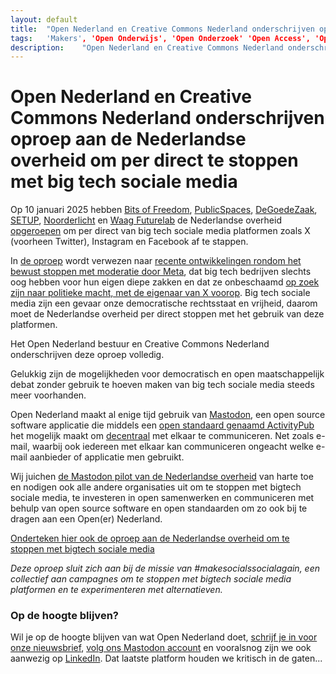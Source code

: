 ```yaml
---  
layout: default
title:	"Open Nederland en Creative Commons Nederland onderschrijven oproep aan de Nederlandse overheid om per direct te stoppen met big tech sociale media"
tags:	'Makers', 'Open Onderwijs', 'Open Onderzoek' 'Open Access', 'Open Design', 'Open GLAM', 'Open Zorg', Open Source','Open Overheid'
description:	"Open Nederland en Creative Commons Nederland onderschrijven oproep aan de Nederlandse overheid om per direct te stoppen met big tech sociale media"
---  
```


# Open Nederland en Creative Commons Nederland onderschrijven oproep aan de Nederlandse overheid om per direct te stoppen met big tech sociale media

Op 10 januari 2025 hebben [Bits of Freedom](https://www.bitsoffreedom.nl/), [PublicSpaces](https://publicspaces.net/), [DeGoedeZaak](https://www.degoedezaak.org/), [SETUP](https://www.setup.nl/), [Noorderlicht](https://noorderlicht.com/) en [Waag Futurelab](https://waag.org/nl/) de Nederlandse overheid [opgeroepen](https://nos.nl/nieuwsuur/artikel/2551204-internetorganisaties-roepen-overheid-op-te-stoppen-met-sociale-media) om per direct van big tech sociale media platformen zoals X (voorheen Twitter), Instagram en Facebook af te stappen. 

In [de oproep](https://www.bitsoffreedom.nl/2025/01/10/oproep-nederlandse-overheid-vertrek-van-de-sociale-media-van-big-tech/) wordt verwezen naar [recente ontwikkelingen rondom het bewust stoppen met moderatie door Meta](https://nos.nl/artikel/2550996-er-waait-een-nieuwe-wind-op-facebook-en-instagram-vs-is-conservatiever-geworden), dat big tech bedrijven slechts oog hebben voor hun eigen diepe zakken en dat ze onbeschaamd [op zoek zijn naar politieke macht, met de eigenaar van X voorop](https://nos.nl/op3/video/2551296-de-politieke-macht-van-elon-musk). Big tech sociale media zijn een gevaar onze democratische rechtsstaat en vrijheid, daarom moet de Nederlandse overheid per direct stoppen met het gebruik van deze platformen.   

Het Open Nederland bestuur en Creative Commons Nederland onderschrijven deze oproep volledig. 

Gelukkig zijn de mogelijkheden voor democratisch en open maatschappelijk debat zonder gebruik te hoeven maken van big tech sociale media steeds meer voorhanden. 

Open Nederland maakt al enige tijd gebruik van [Mastodon](https://joinmastodon.org/), een open source software applicatie die middels een [open standaard genaamd ActivityPub](https://www.w3.org/TR/activitypub/) het mogelijk maakt om [decentraal](https://nl.wikipedia.org/wiki/Decentralisatie) met elkaar te communiceren. Net zoals e-mail, waarbij ook iedereen met elkaar kan communiceren ongeacht welke e-mail aanbieder of applicatie men gebruikt.   

Wij juichen [de Mastodon pilot van de Nederlandse overheid](https://opensourcewerken.nl/news/view/160e754f-69d5-413a-9482-e73e95cf6315/monique-bulthuis-mastodon-is-platform-dat-voldoet-aan-veiligheid-en-privacy) van harte toe en nodigen ook alle andere organisaties uit om te stoppen met bigtech sociale media, te investeren in open samenwerken en communiceren met behulp van open source software en open standaarden om zo ook bij te dragen aan een Open(er) Nederland.    

[Onderteken hier ook de oproep aan de Nederlandse overheid om te stoppen met bigtech sociale media](https://www.bitsoffreedom.nl/campagnes/oproep-aan-de-overheid/)

*Deze oproep sluit zich aan bij de missie van #makesocialssocialagain, een collectief aan campagnes om te stoppen met bigtech sociale media platformen en te experimenteren met alternatieven.*

### Op de hoogte blijven?
Wil je op de hoogte blijven van wat Open Nederland doet, [schrijf je in voor onze nieuwsbrief](https://www.opennederland.nl/#aanmelden-nieuwsbrief), [volg ons Mastodon account](https://mastodon.nl/@opennl) en vooralsnog zijn we ook aanwezig op [LinkedIn](https://www.linkedin.com/company/open-nederland/). Dat laatste platform houden we kritisch in de gaten...  
